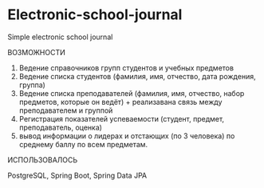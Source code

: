 # Electronic-school-journal
Simple electronic school journal

ВОЗМОЖНОСТИ
1) Ведение справочников групп студентов и учебных предметов
2) Ведение списка студентов (фамилия, имя, отчество, дата рождения, группа)
3) Ведение списка преподавателей (фамилия, имя, отчество, набор предметов, которые он ведёт) + реализавана связь между преподавателем и группой
4) Регистрация показателей успеваемости (студент, предмет, преподаватель, оценка)
5) вывод информации о лидерах и отстающих (по 3 человека) по среднему баллу по всем предметам.

ИСПОЛЬЗОВАЛОСЬ

PostgreSQL, Spring Boot, Spring Data JPA
